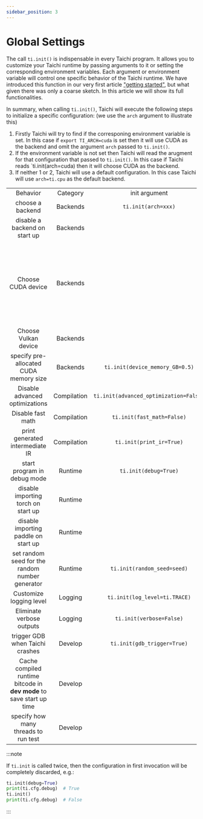 ```yaml
---
sidebar_position: 3
---
```


# Global Settings


The call `ti.init()` is indispensable in every Taichi program. It allows you to customize your Taichi runtime by passing arguments to it or setting the corresponding environment variables. Each argument or environment variable will control one specific behavior of the Taichi runtime. We have introduced this function in our very first article ["getting started"](../get-started/index.md), but what given there was only a coarse sketch. In this article we will show its full functionalities.

In summary, when calling `ti.init()`, Taichi will execute the following steps to initialize a specific configuration: (we use the `arch` argument to illustrate this)

1. Firstly Taichi will try to find if the corresponing environment variable is set. In this case if `export TI_ARCH=cuda` is set then it will use CUDA as the backend and omit the argument `arch` passed to `ti.init()`.
2. If the environment variable is not set then Taichi will read the arugment for that configuration that passed to `ti.init()`. In this case if Taichi reads `ti.init(arch=cuda) then it will choose CUDA as the backend.
3. If neither 1 or 2, Taichi will use a default configuration. In this case Taichi will use `arch=ti.cpu` as the default backend.


|     |     |     |     |     |
|:---:|:---:|:---:|:---:|:---:|
| Behavior    | Category    | init argument  | Environment variable    | Note |
|choose a backend |  Backends   |  `ti.init(arch=xxx)`   | `export TI_ARCH=xxx`    |  e.g. `export TI_ARCH=cuda`   |
| disable a backend on start up   |  Backends  |     |  `export TI_ENABLE_xxx=0`   |  e.g.  `export TI_ENABLE_opengl=0`  |
|  Choose CUDA device |   Backends   |     | `export CUDA_VISIBLE_DEVICES=[gpuid]`   |  In case you want to use the CUDA backend together with GGUI on a machine with multiple GPU cards, please make sure `CUDA_VISIBLE_DEVICES` matches `TI_VISIBLE_DEVICE` if any of them exists. In general, `CUDA_VISIBLE_DEVICES` and `TI_VISIBLE_DEVICE` should point to a GPU device with the same UUID. Use `nvidia-smi -L` to query the details of your GPU devices |
| Choose Vulkan device   |   Backends   |     |   `export TI_VISIBLE_DEVICE=[gpuid]`  |     |
| specify pre-allocated CUDA memory size | Backends     |  `ti.init(device_memory_GB=0.5)`   |     |     |
| Disable advanced optimizations    |  Compilation   |  `ti.init(advanced_optimization=False)`   |     | This is for saing compile time and possible errors    |
| Disable fast math    |  Compilation   | `ti.init(fast_math=False)`   |     |  For preventing possible undefined math behavior   |
| print generated intermediate IR    |  Compilation   | `ti.init(print_ir=True)`    |     | Compiled kernels are [cached by default](https://docs.taichi-lang.org/docs/performance#offline-cache). To force compilation and IR emission, use `ti.init(print_ir=True, offline_cache=False)`    |
| start program in debug mode    | Runtime    |  `ti.init(debug=True)`   | `export TI_DEBUG=1`    | An equivalent way is to call your script via `ti debug your_script.py`  |
| disable importing torch on start up    | Runtime    |     |  `export TI_ENABLE_TORCH=0`   |     |
| disable importing paddle on start up    | Runtime    |     |   `export TI_ENABLE_PADDLE=0`  |     |
|set random seed for the random number generator | Runtime    | `ti.init(random_seed=seed)`    |     |   `ti.init(random_seed=int(time.time()))`  |
| Customize logging level    | Logging    |  `ti.init(log_level=ti.TRACE)`   | `export TI_LOG_LEVEL=trace`    | Equivalent to `ti.set_logging_level(ti.TRACE)`    |
| Eliminate verbose outputs    | Logging    | `ti.init(verbose=False)`    |     |     |
|trigger GDB when Taichi crashes    |  Develop   | `ti.init(gdb_trigger=True)`     |       |       |
|Cache compiled runtime bitcode in **dev mode** to save start up time  |  Develop   |      |   `export TI_CACHE_RUNTIME_BITCODE=1`    |       |
| specify how many threads to run test    |  Develop   |      |   `export TI_TEST_THREADS=4`    |  Equivalent to  `python tests/run_tests.py -t4`   |



:::note

If `ti.init` is called twice, then the configuration in first invocation
will be completely discarded, e.g.:

```python {1,3}
ti.init(debug=True)
print(ti.cfg.debug)  # True
ti.init()
print(ti.cfg.debug)  # False
```

:::
